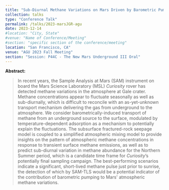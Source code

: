 ```yaml
---
title: "Sub-Diurnal Methane Variations on Mars Driven by Barometric Pumping and Planetary Boundary Layer Evolution"
collection: talks
type: "Conference Talk"
permalink: /talks/2023-marsJGR-agu
date: 2023-12-14
#location: "City, State"
#venue: "Name of Conference/Meeting"
#section: "specific section of the conference/meeting"
location: "San Francisco, CA"
venue: "AGU 2023 Fall Meeting"
section: "Session: P44C - The New Mars Underground III Oral"
---
```


<!-- This is a description of your conference proceedings talk, note the different field in type. You can put anything in this field. -->

**Abstract:**
> In recent years, the Sample Analysis at Mars (SAM) instrument on board the Mars Science Laboratory (MSL) *Curiosity* rover has detected methane variations in the atmosphere at Gale crater. Methane concentrations appear to fluctuate seasonally as well as sub-diurnally, which is difficult to reconcile with an as-yet-unknown transport mechanism delivering the gas from underground to the atmosphere. We consider barometrically-induced transport of methane from an underground source to the surface, modulated by temperature-dependent adsorption as a mechanism to potentially explain the fluctuations. The subsurface fractured-rock seepage model is coupled to a simplified atmospheric mixing model to provide insights on the pattern of atmospheric methane concentrations in response to transient surface methane emissions, as well as to predict sub-diurnal variation in methane abundance for the Northern Summer period, which is a candidate time frame for *Curiosity*’s potentially final sampling campaign. The best-performing scenarios indicate a significant, short-lived methane pulse just prior to sunrise, the detection of which by SAM-TLS would be a potential indicator of the contribution of barometric pumping to Mars' atmospheric methane variations. 

